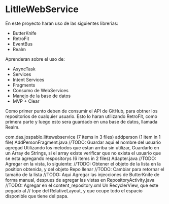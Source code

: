 # LitlleWebService

En este proyecto haran uso de las siguientes librerias:

- ButterKnife
- RetroFit
- EventBus
- Realm

Aprenderan sobre el uso de:

- AsyncTask
- Services
- Intent Services
- Fragments
- Consumo de WebServices
- Manejo de la base de datos
- MVP + Clear


Como primer punto deben de consumir el API de GitHub, para obtner los repositorios de cualquier usuario.
Esto lo haran utilizando RetroFit, como primera parte y luego esto sera guardado en una base de datos, 
llamada Realm.

com.das.jospablo.littewebservice (7 items in 3 files)
addperson (1 item in 1 file)
AddPersonFragment.java
//TODO: Guardar aqui el nombre del usuario agregad Utilizando los metodos que estan arriba sin utilizar, Guardarlo en un Array de Strings, si el array existe verificar que no exista el usuario que se esta agregando
respositorys (6 items in 2 files)
Adapter.java
//TODO: Agregar en la vista, lo siguiente:
//TODO: Obtener el objeto de la lista en la position obtenida, y del objeto Repo llenar
//TODO: Cambiar para retornar el tamaño de la lista
//TODO: Aqui Agregar las injecciones de ButterKnife de forma manual, despues de agregar las vistas en
RepositoryActivity.java
//TODO: Agregar en el content_repository.xml Un RecyclerView, que este pegado al
// tope del RelativeLayout, y que ocupe todo el espacio disponible que tiene del papa.
